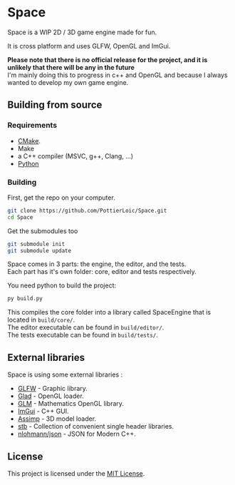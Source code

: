 # Space

Space is a WIP 2D / 3D game engine made for fun.

It is cross platform and uses GLFW, OpenGL and ImGui.

**Please note that there is no official release for the project, and it is unlikely that there will be any in the future**  
I'm mainly doing this to progress in c++ and OpenGL and because I always wanted to develop my own game engine.

## Building from source

### Requirements

- [CMake](https://cmake.org/).
- Make
- a C++ compiler (MSVC, g++, Clang, ...)
- [Python](https://www.python.org/)

### Building

First, get the repo on your computer.
```bash
git clone https://github.com/PottierLoic/Space.git
cd Space
```

Get the submodules too
```bash
git submodule init
git submodule update
```

Space comes in 3 parts: the engine, the editor, and the tests.  
Each part has it's own folder: core, editor and tests respectively.  

You need python to build the project:
```bash
py build.py
```

This compiles the core folder into a library called SpaceEngine that is located in `build/core/`.  
The editor executable can be found in `build/editor/`.  
The tests executable can be found in `build/tests/`.  

## External libraries

Space is using some external libraries :

- [GLFW](https://www.glfw.org/) - Graphic library.
- [Glad](https://glad.dav1d.de/) - OpenGL loader.
- [GLM](https://github.com/g-truc/glm) - Mathematics OpenGL library.
- [ImGui](https://github.com/ocornut/imgui) - C++ GUI.
- [Assimp](https://github.com/assimp/assimp) - 3D model loader.
- [stb](https://github.com/nothings/stb) - Collection of convenient single header libraries.
- [nlohmann/json](https://github.com/nlohmann/json) - JSON for Modern C++.

## License

This project is licensed under the [MIT License](LICENSE).
